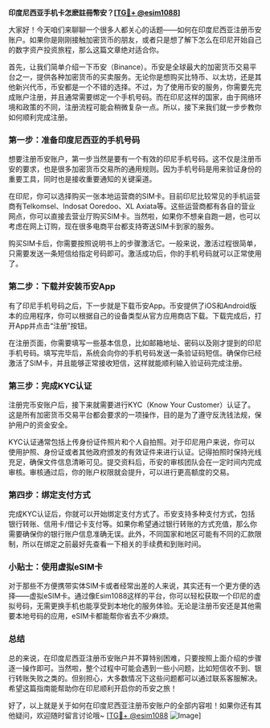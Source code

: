 **印度尼西亚手机卡怎麽註冊幣安？[[TG💪+ @esim1088](https://t.me/s/esim1088)]**

大家好！今天咱们来聊聊一个很多人都关心的话题——如何在印度尼西亚注册币安账户。如果你是刚刚接触加密货币的朋友，或者只是想了解下怎么在印尼开始自己的数字资产投资旅程，那么这篇文章绝对适合你。

首先，让我们简单介绍一下币安（Binance）。币安是全球最大的加密货币交易平台之一，提供各种加密货币的买卖服务。无论你是想购买比特币、以太坊，还是其他新兴代币，币安都是一个不错的选择。不过，为了使用币安的服务，你需要先完成账户注册，并且通常需要绑定一个手机号码。而在印尼这样的国家，由于网络环境和政策的不同，注册流程可能会稍微复杂一点。所以，接下来我们就一步步教你如何顺利完成注册。

### 第一步：准备印度尼西亚的手机号码

想要注册币安账户，第一步当然是要有一个有效的印尼手机号码。这不仅是注册币安的要求，也是很多加密货币交易所的通用规则。因为手机号码是用来验证身份的重要工具，同时也是接收重要通知的关键渠道。

在印尼，你可以选择购买一张本地运营商的SIM卡。目前印尼比较常见的手机运营商有Telkomsel、Indosat Ooredoo、XL Axiata等。这些运营商都有各自的营业网点，你可以直接去营业厅购买SIM卡。当然啦，如果你不想亲自跑一趟，也可以考虑在网上订购，现在很多电商平台都支持寄送SIM卡到家的服务。

购买SIM卡后，你需要按照说明书上的步骤激活它。一般来说，激活过程很简单，只需要发送一条短信给指定号码即可。激活成功后，你的手机号码就可以正常使用了。

### 第二步：下载并安装币安App

有了印尼手机号码之后，下一步就是下载币安App。币安提供了iOS和Android版本的应用程序，你可以根据自己的设备类型从官方应用商店下载。下载完成后，打开App并点击“注册”按钮。

在注册页面，你需要填写一些基本信息，比如邮箱地址、密码以及刚才提到的印尼手机号码。填写完毕后，系统会向你的手机号码发送一条验证码短信。确保你已经激活了SIM卡，并且能够正常接收短信，这样就能顺利输入验证码完成注册。

### 第三步：完成KYC认证

注册完币安账户后，接下来就需要进行KYC（Know Your Customer）认证了。这是所有加密货币交易平台都会要求的一项操作，目的是为了遵守反洗钱法规，保护用户的资金安全。

KYC认证通常包括上传身份证件照片和个人自拍照。对于印尼用户来说，你可以使用护照、身份证或者其他政府颁发的有效证件来进行认证。记得拍照时保持光线充足，确保文件信息清晰可见。提交资料后，币安的审核团队会在一定时间内完成审核。审核通过后，你的账户权限就会提升，可以进行更高额度的交易。

### 第四步：绑定支付方式

完成KYC认证后，你就可以开始绑定支付方式了。币安支持多种支付方式，包括银行转账、信用卡/借记卡支付等。如果你希望通过银行转账的方式充值，那么你需要确保你的银行账户信息准确无误。此外，不同国家和地区可能有不同的汇款限制，所以在绑定之前最好先查看一下相关的手续费和到账时间。

### 小贴士：使用虚拟eSIM卡

对于那些不方便携带实体SIM卡或者经常出差的人来说，其实还有一个更方便的选择——虚拟eSIM卡。通过像Esim1088这样的平台，你可以轻松获取一个印尼的虚拟号码，无需更换手机也能享受到本地化的服务体验。无论是注册币安还是其他需要本地号码的应用，eSIM卡都能帮你省去不少麻烦。

### 总结

总的来说，在印度尼西亚注册币安账户并不算特别困难，只要按照上面介绍的步骤逐一操作即可。当然啦，整个过程中可能会遇到一些小问题，比如短信收不到、银行转账失败之类的。但别担心，大多数情况下这些问题都可以通过联系客服解决。希望这篇指南能帮助你在印尼顺利开启你的币安之旅！

好了，以上就是关于如何在印度尼西亚注册币安账户的全部内容啦！如果你还有其他疑问，欢迎随时留言讨论哦~ [[TG💪+ @esim1088](https://t.me/s/esim1088) ![Image](https://i.postimg.cc/4NQfJmqS/Snipaste-2025-05-13-00-14-12.png)]